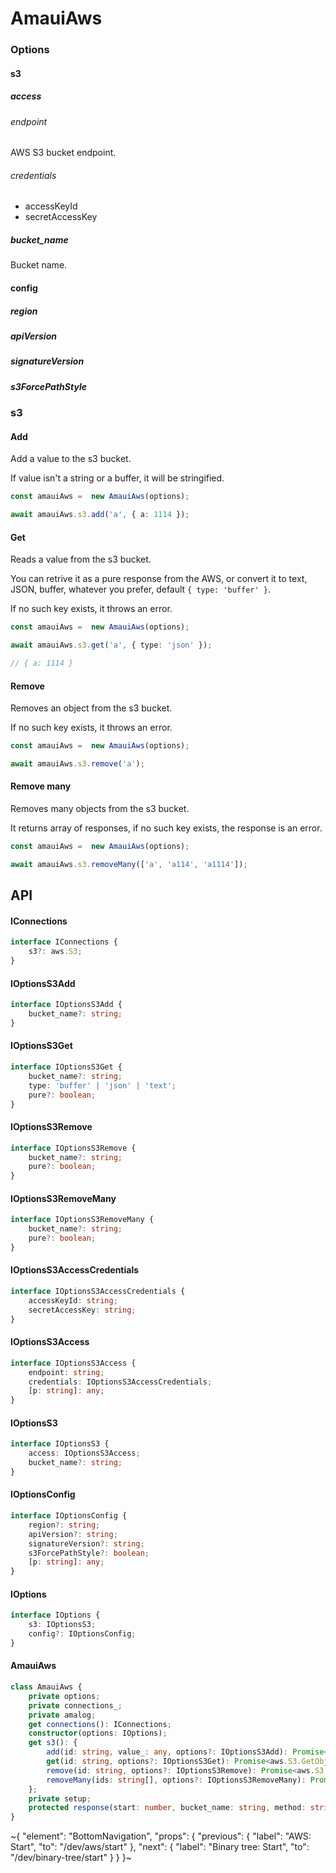 
# AmauiAws

### Options

#### s3

##### access

###### endpoint

AWS S3 bucket endpoint.

###### credentials

- accessKeyId
- secretAccessKey

##### bucket_name

Bucket name.

#### config

##### region

##### apiVersion

##### signatureVersion

##### s3ForcePathStyle

### s3

#### Add

Add a value to the s3 bucket.

If value isn't a string or a buffer, it will be stringified.

```ts
const amauiAws =  new AmauiAws(options);

await amauiAws.s3.add('a', { a: 1114 });
```

#### Get

Reads a value from the s3 bucket.

You can retrive it as a pure response from the AWS, or convert it to text, JSON, buffer, whatever you prefer, default `{ type: 'buffer' }`.

If no such key exists, it throws an error.

```ts
const amauiAws =  new AmauiAws(options);

await amauiAws.s3.get('a', { type: 'json' });

// { a: 1114 }
```

#### Remove

Removes an object from the s3 bucket.

If no such key exists, it throws an error.

```ts
const amauiAws =  new AmauiAws(options);

await amauiAws.s3.remove('a');
```

#### Remove many

Removes many objects from the s3 bucket.

It returns array of responses, if no such key exists, the response is an error.

```ts
const amauiAws =  new AmauiAws(options);

await amauiAws.s3.removeMany(['a', 'a114', 'a1114']);
```


## API

#### IConnections

```ts
interface IConnections {
    s3?: aws.S3;
}
```

#### IOptionsS3Add

```ts
interface IOptionsS3Add {
    bucket_name?: string;
}
```

#### IOptionsS3Get

```ts
interface IOptionsS3Get {
    bucket_name?: string;
    type: 'buffer' | 'json' | 'text';
    pure?: boolean;
}
```

#### IOptionsS3Remove

```ts
interface IOptionsS3Remove {
    bucket_name?: string;
    pure?: boolean;
}
```

#### IOptionsS3RemoveMany

```ts
interface IOptionsS3RemoveMany {
    bucket_name?: string;
    pure?: boolean;
}
```

#### IOptionsS3AccessCredentials

```ts
interface IOptionsS3AccessCredentials {
    accessKeyId: string;
    secretAccessKey: string;
}
```

#### IOptionsS3Access

```ts
interface IOptionsS3Access {
    endpoint: string;
    credentials: IOptionsS3AccessCredentials;
    [p: string]: any;
}
```

#### IOptionsS3

```ts
interface IOptionsS3 {
    access: IOptionsS3Access;
    bucket_name?: string;
}
```

#### IOptionsConfig

```ts
interface IOptionsConfig {
    region?: string;
    apiVersion?: string;
    signatureVersion?: string;
    s3ForcePathStyle?: boolean;
    [p: string]: any;
}
```

#### IOptions

```ts
interface IOptions {
    s3: IOptionsS3;
    config?: IOptionsConfig;
}
```

#### AmauiAws

```ts
class AmauiAws {
    private options;
    private connections_;
    private amalog;
    get connections(): IConnections;
    constructor(options: IOptions);
    get s3(): {
        add(id: string, value_: any, options?: IOptionsS3Add): Promise<aws.S3.PutObjectOutput>;
        get(id: string, options?: IOptionsS3Get): Promise<aws.S3.GetObjectOutput | Buffer | string | object>;
        remove(id: string, options?: IOptionsS3Remove): Promise<aws.S3.DeleteObjectOutput | boolean>;
        removeMany(ids: string[], options?: IOptionsS3RemoveMany): Promise<Array<aws.S3.DeleteObjectOutput | boolean | Error>>;
    };
    private setup;
    protected response(start: number, bucket_name: string, method: string, value?: any, req?: express.Request): any;
}
```


~{
  "element": "BottomNavigation",
  "props": {
    "previous": {
      "label": "AWS: Start",
      "to": "/dev/aws/start"
    },
    "next": {
      "label": "Binary tree: Start",
      "to": "/dev/binary-tree/start"
    }
  }
}~

